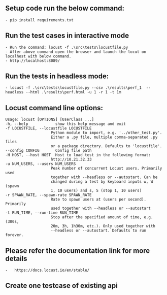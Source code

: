 ## Setup code run the below command:
    - pip install requirements.txt

## Run the test cases in interactive mode 
    - Run the command: locust -f .\src\tests\locustfile.py
    - After above command open the browser and launch the locut on localhost with below command.
    - http://localhost:8089/

## Run the tests in headless mode:
    - locust -f .\src\tests\locustfile.py --csv .\results\perf_1  --headless --html .\results\perf.html -u 1 -r 1 -t 1m

## Locust command line options:
    Usage: locust [OPTIONS] [UserClass ...]
    -h, --help            show this help message and exit
    -f LOCUSTFILE, --locustfile LOCUSTFILE
                        Python module to import, e.g. '../other_test.py'.
                        Either a .py file, multiple comma-separated .py files
                        or a package directory. Defaults to 'locustfile'.
    --config CONFIG       Config file path
    -H HOST, --host HOST  Host to load test in the following format:
                        http://10.21.32.33
    -u NUM_USERS, --users NUM_USERS
                        Peak number of concurrent Locust users. Primarily used
                        together with --headless or --autostart. Can be
                        changed during a test by keyboard inputs w, W (spawn
                        1, 10 users) and s, S (stop 1, 10 users)
    -r SPAWN_RATE, --spawn-rate SPAWN_RATE
                        Rate to spawn users at (users per second). Primarily
                        used together with --headless or --autostart
    -t RUN_TIME, --run-time RUN_TIME
                        Stop after the specified amount of time, e.g. (300s,
                        20m, 3h, 1h30m, etc.). Only used together with
                        --headless or --autostart. Defaults to run forever.

## Please refer the documentation link for more details
    -   https://docs.locust.io/en/stable/

##  Create one testcase of existing api 
